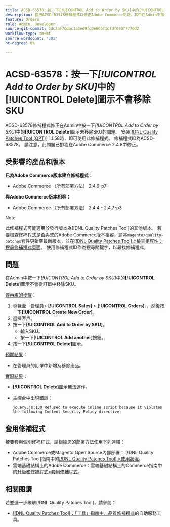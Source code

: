 ```yaml
---
title: ACSD-63578：按一下[!UICONTROL Add to Order by SKU]中的[!UICONTROL Delete]圖示不會移除SKU
description: 套用ACSD-63578修補程式以修正Adobe Commerce問題，其中在Admin中按一下[!UICONTROL Add to Order by SKU]中的[!UICONTROL Delete]圖示未移除SKU。
feature: Orders
role: Admin, Developer
source-git-commit: 3dc2af76dac1a3ed9fd0e666f1dfdf09077770d2
workflow-type: tm+mt
source-wordcount: '301'
ht-degree: 0%

---
```



# ACSD-63578：按一下&#x200B;*[!UICONTROL Add to Order by SKU]*&#x200B;中的&#x200B;**[!UICONTROL Delete]**&#x200B;圖示不會移除SKU

ACSD-63578修補程式修正在Admin中按一下&#x200B;*[!UICONTROL Add to Order by SKU]*&#x200B;中的&#x200B;**[!UICONTROL Delete]**&#x200B;圖示未移除SKU的問題。 安裝[[!DNL Quality Patches Tool (QPT)]](/help/tools/quality-patches-tool/quality-patches-tool-to-self-serve-quality-patches.md) 1.1.58時，即可使用此修補程式。 修補程式ID為ACSD-63578。 請注意，此問題已排程在Adobe Commerce 2.4.8中修正。

## 受影響的產品和版本

**已為Adobe Commerce版本建立修補程式：**

* Adobe Commerce （所有部署方法） 2.4.6-p7

**與Adobe Commerce版本相容：**

* Adobe Commerce （所有部署方法） 2.4.4 - 2.4.7-p3

>[!NOTE]
>
>此修補程式可能適用於發行版本為[!DNL Quality Patches Tool]的其他版本。 若要檢查修補程式是否與您的Adobe Commerce版本相容，請將`magento/quality-patches`套件更新至最新版本，並在[[!DNL Quality Patches Tool]上檢查相容性：搜尋修補程式頁面](https://experienceleague.adobe.com/tools/commerce-quality-patches/index.html?lang=zh-Hant)。 使用修補程式ID作為搜尋關鍵字，以尋找修補程式。

## 問題

在Admin中按一下&#x200B;*[!UICONTROL Add to Order by SKU]*&#x200B;中的&#x200B;**[!UICONTROL Delete]**&#x200B;圖示不會從訂單中移除SKU。

<u>要再現的步驟</u>：

1. 導覽至「管理員> **[!UICONTROL Sales]** > **[!UICONTROL Orders]**」，然後按一下&#x200B;**[!UICONTROL Create New Order]**。
1. 選擇客戶。
1. 按一下&#x200B;**[!UICONTROL Add to Order by SKU]**。
   * 輸入SKU。
   * 按一下&#x200B;**[!UICONTROL Add another]**&#x200B;按鈕。
1. 按一下&#x200B;**[!UICONTROL Delete]**&#x200B;圖示。

<u>預期結果</u>：

* 在管理員的訂單中新增及移除產品。

<u>實際結果</u>：

* **[!UICONTROL Delete]**&#x200B;圖示無法運作。
* 主控台中出現錯誤：

  `jquery.js:130 Refused to execute inline script because it violates the following Content Security Policy directive`

## 套用修補程式

若要套用個別修補程式，請根據您的部署方法使用下列連結：

* Adobe Commerce或Magento Open Source內部部署： [!DNL Quality Patches Tool]指南中的[[!DNL Quality Patches Tool] >使用狀況](/help/tools/quality-patches-tool/usage.md)。
* 雲端基礎結構上的Adobe Commerce：雲端基礎結構上的Commerce指南中的[升級和修補程式>套用修補程式](https://experienceleague.adobe.com/docs/commerce-cloud-service/user-guide/develop/upgrade/apply-patches.html?lang=zh-Hant)。

## 相關閱讀

若要進一步瞭解[!DNL Quality Patches Tool]，請參閱：

* [[!DNL Quality Patches Tool]：「工具」指南中，品質修補程式](/help/tools/quality-patches-tool/quality-patches-tool-to-self-serve-quality-patches.md)的自助服務工具。
